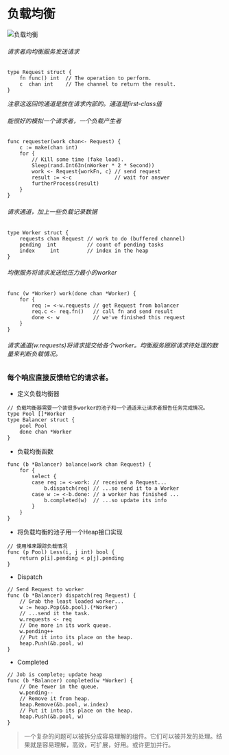 # 负载均衡

![负载均衡](../../../img/2.png)
###### 请求者向均衡服务发送请求
```
type Request struct {
    fn func() int  // The operation to perform.
    c  chan int    // The channel to return the result.
}
```
*注意这返回的通道是放在请求内部的。通道是first-class值*
###### 能很好的模拟一个请求者，一个负载产生者
```
func requester(work chan<- Request) {
    c := make(chan int)
    for {
        // Kill some time (fake load).
        Sleep(rand.Int63n(nWorker * 2 * Second))
        work <- Request{workFn, c} // send request
        result := <-c              // wait for answer
        furtherProcess(result)  
    }    
}
```
###### 请求通道，加上一些负载记录数据
```
type Worker struct {
    requests chan Request // work to do (buffered channel)
    pending  int          // count of pending tasks
    index     int         // index in the heap
}
```
###### 均衡服务将请求发送给压力最小的worker
```
func (w *Worker) work(done chan *Worker) {
    for {
        req := <-w.requests // get Request from balancer
        req.c <- req.fn()   // call fn and send result
        done <- w           // we've finished this request
    }
}
```
###### 请求通道(w.requests)将请求提交给各个worker。均衡服务跟踪请求待处理的数量来判断负载情况。
### 每个响应直接反馈给它的请求者。
- 定义负载均衡器
```
// 负载均衡器需要一个装很多worker的池子和一个通道来让请求者报告任务完成情况。
type Pool []*Worker
type Balancer struct {
    pool Pool
    done chan *Worker
}
```
- 负载均衡函数
```
func (b *Balancer) balance(work chan Request) {
    for {
        select {
        case req := <-work: // received a Request...
            b.dispatch(req) // ...so send it to a Worker
        case w := <-b.done: // a worker has finished ...
            b.completed(w)  // ...so update its info
        }
    }
}
```
- 将负载均衡的池子用一个Heap接口实现
```
// 使用堆来跟踪负载情况
func (p Pool) Less(i, j int) bool {
    return p[i].pending < p[j].pending
}
```
- Dispatch
```
// Send Request to worker
func (b *Balancer) dispatch(req Request) {
    // Grab the least loaded worker...
    w := heap.Pop(&b.pool).(*Worker)
    // ...send it the task.
    w.requests <- req
    // One more in its work queue.
    w.pending++
    // Put it into its place on the heap.
    heap.Push(&b.pool, w)
}
```
- Completed
```
// Job is complete; update heap
func (b *Balancer) completed(w *Worker) {
    // One fewer in the queue.
    w.pending--
    // Remove it from heap.                  
    heap.Remove(&b.pool, w.index)
    // Put it into its place on the heap.
    heap.Push(&b.pool, w)
}
```

> 一个复杂的问题可以被拆分成容易理解的组件。它们可以被并发的处理。结果就是容易理解，高效，可扩展，好用。或许更加并行。
